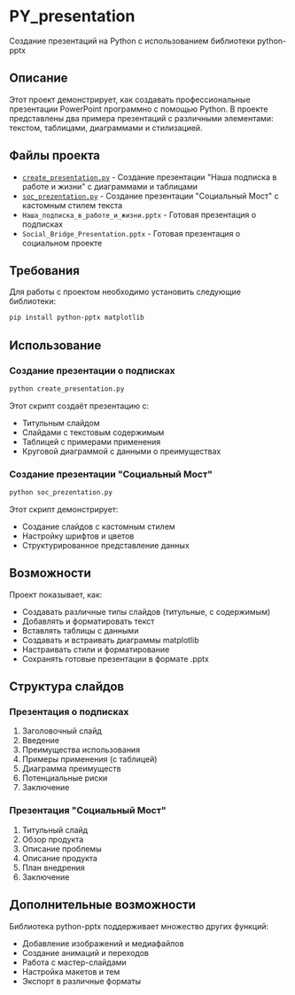 # PY_presentation

Создание презентаций на Python с использованием библиотеки python-pptx

## Описание

Этот проект демонстрирует, как создавать профессиональные презентации PowerPoint программно с помощью Python. В проекте представлены два примера презентаций с различными элементами: текстом, таблицами, диаграммами и стилизацией.

## Файлы проекта

- [`create_presentation.py`](create_presentation.py) - Создание презентации "Наша подписка в работе и жизни" с диаграммами и таблицами
- [`soc_prezentation.py`](soc_prezentation.py) - Создание презентации "Социальный Мост" с кастомным стилем текста
- `Наша_подписка_в_работе_и_жизни.pptx` - Готовая презентация о подписках
- `Social_Bridge_Presentation.pptx` - Готовая презентация о социальном проекте

## Требования

Для работы с проектом необходимо установить следующие библиотеки:

```bash
pip install python-pptx matplotlib
```

## Использование

### Создание презентации о подписках

```python
python create_presentation.py
```

Этот скрипт создаёт презентацию с:
- Титульным слайдом
- Слайдами с текстовым содержимым
- Таблицей с примерами применения
- Круговой диаграммой с данными о преимуществах

### Создание презентации "Социальный Мост"

```python
python soc_prezentation.py
```

Этот скрипт демонстрирует:
- Создание слайдов с кастомным стилем
- Настройку шрифтов и цветов
- Структурированное представление данных

## Возможности

Проект показывает, как:
- Создавать различные типы слайдов (титульные, с содержимым)
- Добавлять и форматировать текст
- Вставлять таблицы с данными
- Создавать и встраивать диаграммы matplotlib
- Настраивать стили и форматирование
- Сохранять готовые презентации в формате .pptx

## Структура слайдов

### Презентация о подписках
1. Заголовочный слайд
2. Введение
3. Преимущества использования
4. Примеры применения (с таблицей)
5. Диаграмма преимуществ
6. Потенциальные риски
7. Заключение

### Презентация "Социальный Мост"
1. Титульный слайд
2. Обзор продукта
3. Описание проблемы
4. Описание продукта
5. План внедрения
6. Заключение

## Дополнительные возможности

Библиотека python-pptx поддерживает множество других функций:
- Добавление изображений и медиафайлов
- Создание анимаций и переходов
- Работа с мастер-слайдами
- Настройка макетов и тем
- Экспорт в различные форматы
